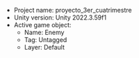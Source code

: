 <!-- UNITY CODE ASSIST INSTRUCTIONS START -->
- Project name: proyecto_3er_cuatrimestre
- Unity version: Unity 2022.3.59f1
- Active game object:
  - Name: Enemy
  - Tag: Untagged
  - Layer: Default
<!-- UNITY CODE ASSIST INSTRUCTIONS END -->